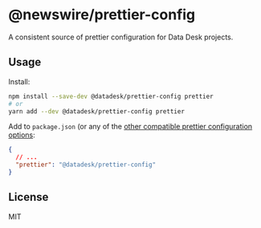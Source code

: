 # @newswire/prettier-config

A consistent source of prettier configuration for Data Desk projects.

## Usage

Install:

```sh
npm install --save-dev @datadesk/prettier-config prettier
# or
yarn add --dev @datadesk/prettier-config prettier
```

Add to `package.json` (or any of the [other compatible prettier configuration options](https://prettier.io/docs/en/configuration.html#sharing-configurations):

```json
{
  // ...
  "prettier": "@datadesk/prettier-config"
}
```

## License

MIT
